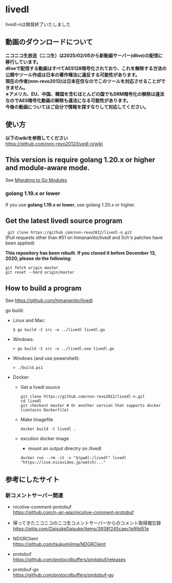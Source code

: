 # livedl  
livedl-nは開発終了いたしました

## 動画のダウンロードについて  
**ニコニコ生放送（ニコ生）は2025/02/05から新動画サーバー(dlive)の配信に移行しています。  
dliveで配信する動画はすべてAES128暗号化されており、これを解除する方法の公開やツール作成は日本の著作権法に違反する可能性があります。  
現在の作者(nnn-revo2012)は日本在住なのでこのツールを対応させることができません。  
※アメリカ、EU、中国、韓国を含むほとんどの国でもDRM暗号化の解除は違法なのでAES暗号化動画の解除も違法になる可能性があります。  
今後の動画についてはご自分で情報を探すなりして対応してください。**  

## 使い方
**以下のwikiを参照してください**  
https://github.com/nnn-revo2012/livedl-n/wiki  

## This version is require golang 1.20.x or higher and module-aware mode.   
See [Migrating to Go Modules](https://blog.golang.org/migrating-to-go-modules)  
### **golang 1.19.x or lower**  
If you use **golang 1.19.x or lower**, use golang 1.20.x or higher.  

## Get the latest livedl source program  

` git clone https://github.com/nnn-revo2012/livedl-n.git`  
(Pull requests other than #51 on himananiito/livedl and 5ch's patches have been applied)  

**This repository has been rebuilt. If you cloned it before December 13, 2020, please do the following:**  
```
git fetch origin master
git reset --hard origin/master
```

## How to build a program  

See https://github.com/himananiito/livedl  

go build:  
- Linux and Mac:
  ```
  $ go build -C src -o ../livedl livedl.go
  ```  
- Windows:
  ```
  > go build -C src -o ../livedl.exe livedl.go
  ```  
- Windows (and use powershell):
  ```
  > ./build.ps1
  ```  
- Docker:

  - Get a livedl source
    ```
    git clone https://github.com/nnn-revo2012/livedl-n.git
    cd livedl
    git checkout master # Or another version that supports docker (contains Dockerfile)
    ```

  - Make Imagefile
    ```
    docker build -t livedl .
    ```

  - excution docker image
    - mount an output directry on /livedl
    ```
    docker run --rm -it -v "$(pwd):/livedl" livedl "https://live.nicovideo.jp/watch/..."
    ```

## 参考にしたサイト  
### 新コメントサーバー関連  

- nicolive-comment-protobuf  
  https://github.com/n-air-app/nicolive-comment-protobuf  

- 帰ってきたニコニコのニコ生コメントサーバーからのコメント取得備忘録  
  https://qiita.com/DaisukeDaisuke/items/3938f245caec1e99d51e  

- NDGRClient  
  https://github.com/tsukumijima/NDGRClient  

- protobuf  
  https://github.com/protocolbuffers/protobuf/releases  

- protobuf-go  
  https://github.com/protocolbuffers/protobuf-go  

